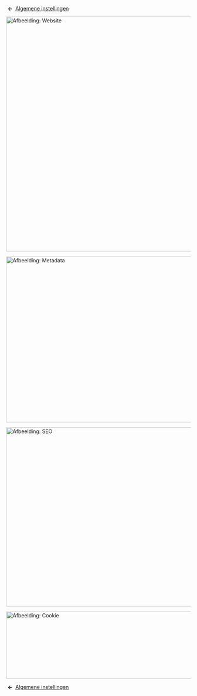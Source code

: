 <!-- Filename: Help4.x:Site_Global_Configuration_Site / Display title: Algemene instellingen: Website -->

 **←**  [Algemene
instellingen](https://docs.joomla.org/Help4.x:Site_Global_Configuration/nl#site "Help4.x:Site Global Configuration/nl")

<img
src="https://docs.joomla.org/images/thumb/0/0d/Help-4x-global-configuration-site-subscreen-nl.png/800px-Help-4x-global-configuration-site-subscreen-nl.png"
decoding="async"
srcset="https://docs.joomla.org/images/thumb/0/0d/Help-4x-global-configuration-site-subscreen-nl.png/1200px-Help-4x-global-configuration-site-subscreen-nl.png 1.5x, https://docs.joomla.org/images/0/0d/Help-4x-global-configuration-site-subscreen-nl.png 2x"
data-file-width="1567" data-file-height="1253" width="800" height="640"
alt="Afbeelding: Website" />

<img
src="https://docs.joomla.org/images/thumb/4/4d/Help-4x-global-configuration-metadata-subscreen-nl.png/800px-Help-4x-global-configuration-metadata-subscreen-nl.png"
decoding="async"
srcset="https://docs.joomla.org/images/thumb/4/4d/Help-4x-global-configuration-metadata-subscreen-nl.png/1200px-Help-4x-global-configuration-metadata-subscreen-nl.png 1.5x, https://docs.joomla.org/images/4/4d/Help-4x-global-configuration-metadata-subscreen-nl.png 2x"
data-file-width="1566" data-file-height="885" width="800" height="452"
alt="Afbeelding: Metadata" />

<img
src="https://docs.joomla.org/images/thumb/1/1e/Help-4x-global-configuration-seo-subscreen-nl.png/800px-Help-4x-global-configuration-seo-subscreen-nl.png"
decoding="async"
srcset="https://docs.joomla.org/images/thumb/1/1e/Help-4x-global-configuration-seo-subscreen-nl.png/1200px-Help-4x-global-configuration-seo-subscreen-nl.png 1.5x, https://docs.joomla.org/images/1/1e/Help-4x-global-configuration-seo-subscreen-nl.png 2x"
data-file-width="1566" data-file-height="955" width="800" height="488"
alt="Afbeelding: SEO" />

<img
src="https://docs.joomla.org/images/thumb/b/b4/Help-4x-global-configuration-cookie-subscreen-nl.png/800px-Help-4x-global-configuration-cookie-subscreen-nl.png"
decoding="async"
srcset="https://docs.joomla.org/images/thumb/b/b4/Help-4x-global-configuration-cookie-subscreen-nl.png/1200px-Help-4x-global-configuration-cookie-subscreen-nl.png 1.5x, https://docs.joomla.org/images/b/b4/Help-4x-global-configuration-cookie-subscreen-nl.png 2x"
data-file-width="1566" data-file-height="358" width="800" height="183"
alt="Afbeelding: Cookie" />

 **←**  [Algemene
instellingen](https://docs.joomla.org/Help4.x:Site_Global_Configuration/nl#site "Help4.x:Site Global Configuration/nl")

